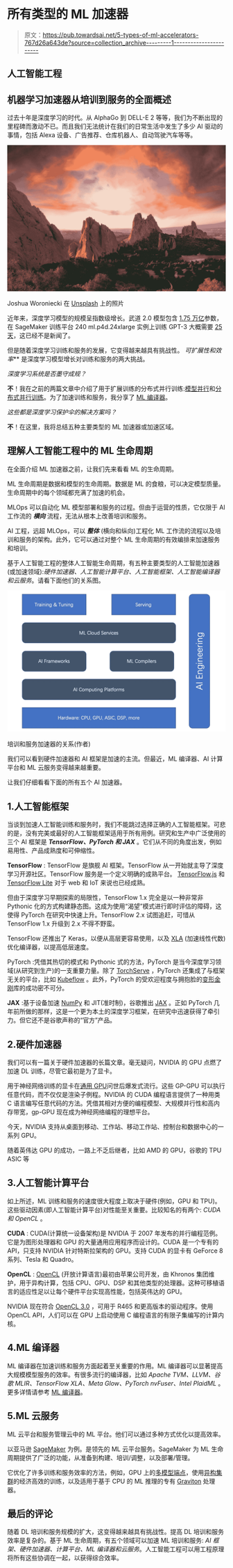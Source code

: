 # 所有类型的 ML 加速器

> 原文：<https://pub.towardsai.net/5-types-of-ml-accelerators-767d26a643de?source=collection_archive---------1----------------------->

## 人工智能工程

## 机器学习加速器从培训到服务的全面概述

过去十年是深度学习的时代。从 AlphaGo 到 DELL-E 2 等等，我们为不断出现的里程碑而激动不已。而且我们无法统计在我们的日常生活中发生了多少 AI 驱动的事情，包括 Alexa 设备、广告推荐、仓库机器人、自动驾驶汽车等等。

![](img/5503548501c24da715fd1c56593ab3af.png)

Joshua Woroniecki 在 [Unsplash](https://unsplash.com?utm_source=medium&utm_medium=referral) 上的照片

近年来，深度学习模型的规模呈指数级增长。武道 2.0 模型包含 [1.75 万亿](https://towardsdatascience.com/distributed-parallel-training-data-parallelism-and-model-parallelism-ec2d234e3214)参数，在 SageMaker 训练平台 240 ml.p4d.24xlarge 实例上训练 GPT-3 大概需要 [25 天](https://towardsdatascience.com/distributed-parallel-training-model-parallel-training-a768058aa02a)，这已经不是新闻了。

但是随着深度学习训练和服务的发展，它变得越来越具有挑战性。 ***可扩展性*和*效率*** 是深度学习模型增长对训练和服务的两大挑战。

*深度学习系统是否墨守成规？*

**不**！我在之前的两篇文章中介绍了用于扩展训练的分布式并行训练:[模型并行](https://towardsdatascience.com/distributed-parallel-training-model-parallel-training-a768058aa02a)和[分布式并行训练](https://towardsdatascience.com/distributed-parallel-training-data-parallelism-and-model-parallelism-ec2d234e3214)。为了加速训练和服务，我分享了 [ML 编译器](https://medium.com/@luhuihu/inside-ml-compilers-ae28afbc4907)。

*这些都是深度学习保护伞的解决方案吗？*

**不**！在这里，我将总结五种主要类型的 ML 加速器或加速区域。

## 理解人工智能工程中的 ML 生命周期

在全面介绍 ML 加速器之前，让我们先来看看 ML 的生命周期。

ML 生命周期是数据和模型的生命周期。数据是 ML 的食粮，可以决定模型质量。生命周期中的每个领域都充满了加速的机会。

MLOps 可以自动化 ML 模型部署和服务的过程。但由于运营的性质，它仅限于 AI 工作流的 ***横向*** 流程，无法从根本上改善培训和服务。

AI 工程，远超 MLOps，可以 ***整体*** (横向和纵向)工程化 ML 工作流的流程以及培训和服务的架构。此外，它可以通过对整个 ML 生命周期的有效编排来加速服务和培训。

基于人工智能工程的整体人工智能生命周期，有五种主要类型的人工智能加速器(或加速领域):*硬件加速器、人工智能计算平台、人工智能框架、人工智能编译器和云服务*。请看下面他们的关系图。

![](img/393cfb0932877c86b95e4b333ddac96f.png)

培训和服务加速器的关系(作者)

我们可以看到硬件加速器和 AI 框架是加速的主流。但最近，ML 编译器、AI 计算平台和 ML 云服务变得越来越重要。

让我们仔细看看下面的所有五个 AI 加速器。

## 1.人工智能框架

当谈到加速人工智能训练和服务时，我们不能跳过选择正确的人工智能框架。可悲的是，没有完美或最好的人工智能框架适用于所有用例。研究和生产中广泛使用的三个 AI 框架是 ***TensorFlow、PyTorch 和 JAX*** 。它们从不同的角度出发，例如易用性、产品成熟度和可伸缩性。

**TensorFlow** : TensorFlow 是旗舰 AI 框架。TensorFlow 从一开始就主导了深度学习开源社区。TensorFlow 服务是一个定义明确的成熟平台。 [TensorFlow.js](https://www.tensorflow.org/js) 和 [TensorFlow Lite](https://www.tensorflow.org/lite/) 对于 web 和 IoT 来说也已经成熟。

但由于深度学习早期探索的局限性，TensorFlow 1.x 完全是以一种非常非 Pythonic 化的方式构建静态图。这成为使用“渴望”模式进行即时评估的障碍，这使得 PyTorch 在研究中快速上升。TensorFlow 2.x 试图追赶，可惜从 TensorFlow 1.x 升级到 2.x 不得不野蛮。

TensorFlow 还推出了 Keras，以便从高层更容易使用，以及 [XLA](https://www.tensorflow.org/xla) (加速线性代数)优化编译器，以提高低层速度。

PyTorch :凭借其热切的模式和 Pythonic 式的方法，PyTorch 是当今深度学习领域(从研究到生产)的一支重要力量。除了 [TorchServe](https://pytorch.org/serve/) ，PyTorch 还集成了与框架无关的平台，比如 [Kubeflow](https://www.kubeflow.org/) 。此外，PyTorch 的受欢迎程度与拥抱脸的[变形金刚](https://huggingface.co/docs/transformers/index)库的成功密不可分。

**JAX** :基于设备加速 [NumPy](https://numpy.org/) 和 JIT(准时制)，谷歌推出 [JAX](https://github.com/google/jax) 。正如 PyTorch 几年前所做的那样，这是一个更为本土的深度学习框架，在研究中迅速获得了牵引力。但它还不是谷歌声称的“官方”产品。

## 2.硬件加速器

我们可以有一篇关于硬件加速器的长篇文章。毫无疑问，NVIDIA 的 GPU 点燃了加速 DL 训练，尽管它最初是为了显卡。

用于神经网络训练的显卡在[通用 GPU](https://www.deeplearningbook.org/contents/applications.html)问世后爆发式流行。这些 GP-GPU 可以执行任意代码，而不仅仅是渲染子例程。NVIDIA 的 CUDA 编程语言提供了一种用类 C 语言编写任意代码的方法。凭借其相对方便的编程模型、大规模并行性和高内存带宽，gp-GPU 现在成为神经网络编程的理想平台。

今天，NVIDIA 支持从桌面到移动、工作站、移动工作站、控制台和数据中心的一系列 GPU。

随着英伟达 GPU 的成功，一路上不乏后继者，比如 AMD 的 GPU，谷歌的 TPU ASIC 等

## 3.人工智能计算平台

如上所述，ML 训练和服务的速度很大程度上取决于硬件(例如，GPU 和 TPU)。这些驱动因素(即人工智能计算平台)对性能至关重要。比较知名的有两个: *CUDA 和 OpenCL* 。

**CUDA** : CUDA(计算统一设备架构)是 NVIDIA 于 2007 年发布的并行编程范例。它是为图形处理器和 GPU 的大量通用应用程序而设计的。CUDA 是一个专有的 API，只支持 NVIDIA 针对特斯拉架构的 GPU。支持 CUDA 的显卡有 GeForce 8 系列、Tesla 和 Quadro。

**OpenCL** : [OpenCL](https://en.wikipedia.org/wiki/OpenCL) (开放计算语言)最初由苹果公司开发，由 Khronos 集团维护，用于异构计算，包括 CPU、GPU、DSP 和其他类型的处理器。这种可移植语言的适应性足以让每个硬件平台实现高性能，包括英伟达的 GPU。

NVIDIA 现在符合 [OpenCL 3.0](https://developer.nvidia.com/opencl) ，可用于 R465 和更高版本的驱动程序。使用 OpenCL API，人们可以在 GPU 上启动使用 C 编程语言的有限子集编写的计算内核。

## 4.ML 编译器

ML 编译器在加速训练和服务方面起着至关重要的作用。ML 编译器可以显著提高大规模模型服务的效率。有很多流行的编译器，比如 *Apache TVM、LLVM、谷歌 MLIR、TensorFlow XLA、Meta Glow、PyTorch nvFuser、Intel PlaidML* 。更多详情请参考 [ML 编译器](https://medium.com/@luhuihu/inside-ml-compilers-ae28afbc4907)。

## 5.ML 云服务

ML 云平台和服务管理云中的 ML 平台。他们可以通过多种方式优化以提高效率。

以亚马逊 [SageMaker](https://aws.amazon.com/sagemaker) 为例。是领先的 ML 云平台服务。SageMaker 为 ML 生命周期提供了广泛的功能，从准备到构建、培训/调整，以及部署/管理。

它优化了许多训练和服务效率的方法，例如，GPU 上的[多模型端点](https://aws.amazon.com/blogs/machine-learning/run-multiple-deep-learning-models-on-gpu-with-amazon-sagemaker-multi-model-endpoints/)，使用[异构集群](https://aws.amazon.com/blogs/machine-learning/improve-price-performance-of-your-model-training-using-amazon-sagemaker-heterogeneous-clusters/)的经济高效的训练，以及适用于基于 CPU 的 ML 推理的专有 [Graviton](https://aws.amazon.com/blogs/machine-learning/aws-celebrates-5-years-of-innovation-with-amazon-sagemaker/) 处理器。

## 最后的评论

随着 DL 培训和服务规模的扩大，这变得越来越具有挑战性。提高 DL 培训和服务效率是复杂的。基于 ML 生命周期，有五个领域可以加速 ML 培训和服务: *AI 框架、硬件加速器、计算平台、ML 编译器和云服务*。人工智能工程可以用工程原理将所有这些协调在一起，以获得综合效率。